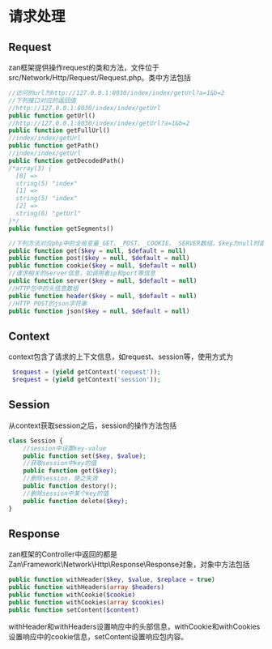 # 请求处理

## Request

zan框架提供操作request的类和方法，文件位于src/Network/Http/Request/Request.php。类中方法包括

```php
//访问的url为http://127.0.0.1:8030/index/index/getUrl?a=1&b=2
//下列接口对应的返回值
//http://127.0.0.1:8030/index/index/getUrl
public function getUrl()
//http://127.0.0.1:8030/index/index/getUrl?a=1&b=2
public function getFullUrl()
//index/index/getUrl
public function getPath()
//index/index/getUrl
public function getDecodedPath()
/*array(3) {
  [0] =>
  string(5) "index"
  [1] =>
  string(5) "index"
  [2] =>
  string(6) "getUrl"
}*/
public function getSegments()

//下列方法对应php中的全局变量_GET、_POST、_COOKIE、_SERVER数组，$key为null时直接返回数组，否则返回对应key的值
public function get($key = null, $default = null)
public function post($key = null, $default = null)
public function cookie($key = null, $default = null)
//请求相关的server信息，如调用者ip和port等信息
public function server($key = null, $default = null)
//HTTP包中的头信息数组
public function header($key = null, $default = null)
//HTTP POST的json字符串
public function json($key = null, $default = null)
```

## Context

context包含了请求的上下文信息，如request、session等，使用方式为

```php
 $request = (yield getContext('request'));
 $request = (yield getContext('session'));
```

## Session

从context获取session之后，session的操作方法包括

```php
class Session {
    //session中设置key-value
    public function set($key, $value);
    //获取session中key的值
    public function get($key);
    //删除session，使之失效
    public function destory();
    //删除session中某个key的值
    public function delete($key);
}
```

## Response

zan框架的Controller中返回的都是Zan\Framework\Network\Http\Response\Response对象，对象中方法包括

```php
public function withHeader($key, $value, $replace = true)
public function withHeaders(array $headers)
public function withCookie($cookie)
public function withCookies(array $cookies)
public function setContent($content)
```

withHeader和withHeaders设置响应中的头部信息，withCookie和withCookies设置响应中的cookie信息，setContent设置响应包内容。

